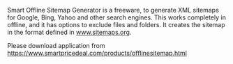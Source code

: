 Smart Offline Sitemap Generator is a freeware, to generate XML sitemaps for Google, Bing, Yahoo and other search engines.
This works completely in offline, and it has options to exclude files and folders. It creates the sitemap in the format defined in www.sitemaps.org.

Please download application from
https://www.smartpricedeal.com/products/offlinesitemap.html
